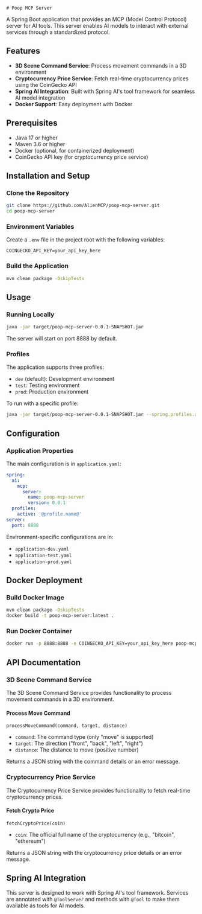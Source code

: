     # Poop MCP Server

A Spring Boot application that provides an MCP (Model Control Protocol) server for AI tools. This server enables AI models to interact with external services through a standardized protocol.

## Features

- **3D Scene Command Service**: Process movement commands in a 3D environment
- **Cryptocurrency Price Service**: Fetch real-time cryptocurrency prices using the CoinGecko API
- **Spring AI Integration**: Built with Spring AI's tool framework for seamless AI model integration
- **Docker Support**: Easy deployment with Docker

## Prerequisites

- Java 17 or higher
- Maven 3.6 or higher
- Docker (optional, for containerized deployment)
- CoinGecko API key (for cryptocurrency price service)

## Installation and Setup

### Clone the Repository

```bash
git clone https://github.com/AlienMCP/poop-mcp-server.git
cd poop-mcp-server
```

### Environment Variables

Create a `.env` file in the project root with the following variables:

```
COINGECKO_API_KEY=your_api_key_here
```

### Build the Application

```bash
mvn clean package -DskipTests
```

## Usage

### Running Locally

```bash
java -jar target/poop-mcp-server-0.0.1-SNAPSHOT.jar
```

The server will start on port 8888 by default.

### Profiles

The application supports three profiles:

- `dev` (default): Development environment
- `test`: Testing environment
- `prod`: Production environment

To run with a specific profile:

```bash
java -jar target/poop-mcp-server-0.0.1-SNAPSHOT.jar --spring.profiles.active=prod
```

## Configuration

### Application Properties

The main configuration is in `application.yaml`:

```yaml
spring:
  ai:
    mcp:
      server:
        name: poop-mcp-server
        version: 0.0.1
  profiles:
    active: '@profile.name@'
server:
  port: 8888
```

Environment-specific configurations are in:
- `application-dev.yaml`
- `application-test.yaml`
- `application-prod.yaml`

## Docker Deployment

### Build Docker Image

```bash
mvn clean package -DskipTests
docker build -t poop-mcp-server:latest .
```

### Run Docker Container

```bash
docker run -p 8888:8888 -e COINGECKO_API_KEY=your_api_key_here poop-mcp-server:latest
```

## API Documentation

### 3D Scene Command Service

The 3D Scene Command Service provides functionality to process movement commands in a 3D environment.

#### Process Move Command

```
processMoveCommand(command, target, distance)
```

- `command`: The command type (only "move" is supported)
- `target`: The direction ("front", "back", "left", "right")
- `distance`: The distance to move (positive number)

Returns a JSON string with the command details or an error message.

### Cryptocurrency Price Service

The Cryptocurrency Price Service provides functionality to fetch real-time cryptocurrency prices.

#### Fetch Crypto Price

```
fetchCryptoPrice(coin)
```

- `coin`: The official full name of the cryptocurrency (e.g., "bitcoin", "ethereum")

Returns a JSON string with the cryptocurrency price details or an error message.

## Spring AI Integration

This server is designed to work with Spring AI's tool framework. Services are annotated with `@ToolServer` and methods with `@Tool` to make them available as tools for AI models.

